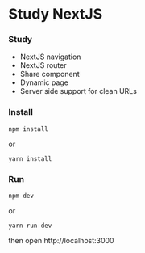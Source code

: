 # Study NextJS

### Study
- NextJS navigation
- NextJS router
- Share component
- Dynamic page
- Server side support for clean URLs

### Install
```
npm install
```
or
```
yarn install
```
### Run
```
npm dev
```
or
```
yarn run dev
```

then open http://localhost:3000
